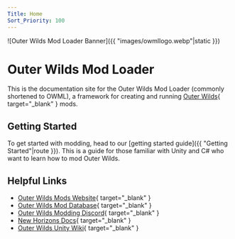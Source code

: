 ```yaml
---
Title: Home
Sort_Priority: 100
---
```


![Outer Wilds Mod Loader Banner]({{ "images/owmllogo.webp"|static }})

# Outer Wilds Mod Loader

This is the documentation site for the Outer Wilds Mod Loader (commonly shortened to OWML), a framework for creating and running [Outer Wilds](https://www.mobiusdigitalgames.com/outer-wilds.html){ target="_blank" } mods.

## Getting Started

To get started with modding, head to our [getting started guide]({{ "Getting Started"|route }}). This is a guide for those familiar with Unity and C# who want to learn how to mod Outer Wilds.

## Helpful Links

- [Outer Wilds Mods Website](https://outerwildsmods.com){ target="_blank" }
- [Outer Wilds Mod Database](https://github.com/ow-mods/ow-mod-db){ target="_blank" }
- [Outer Wilds Modding Discord](https://discord.gg/wusTQYbYTc){ target="_blank" }
- [New Horizons Docs](https://nh.outerwildsmods.com/){ target="_blank" }
- [Outer Wilds Unity Wiki](https://github.com/ow-mods/outer-wilds-unity-wiki/wiki){ target="_blank" }

